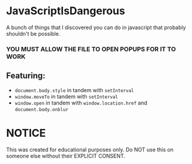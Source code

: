 # JavaScriptIsDangerous
A bunch of things that I discovered you can do in javascript that probably shouldn't be possible.

### YOU MUST ALLOW THE FILE TO OPEN POPUPS FOR IT TO WORK 

## Featuring:
- `document.body.style` in tandem with `setInterval`
- `window.moveTo` in tandem with `setInterval`
- `window.open` in tandem with `window.location.href` and `document.body.onblur`

# NOTICE
This was created for educational purposes only. Do NOT use this on someone else without their EXPLICIT CONSENT.
